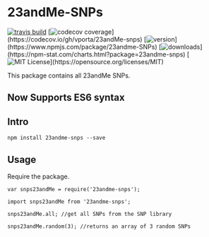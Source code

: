 # 23andMe-SNPs
[![travis build](https://img.shields.io/travis/vporta/23andMe-SNPs.svg)](https://travis-ci.org/vporta/23andMe-SNPs)
[![codecov coverage](https://img.shields.io/codecov/c/github/vporta/23andme-snps.svg?)](https://codecov.io/gh/vporta/23andMe-snps)
[![version](https://img.shields.io/npm/v/23andme-snps.svg?)](https://www.npmjs.com/package/23andme-SNPs)
[![downloads](https://img.shields.io/npm/dm/23andme-snps.svg?)](https://npm-stat.com/charts.html?package=23andme-snps)
[![MIT License](https://img.shields.io/npm/l/23andme-snps.svg?)](https://opensource.org/licenses/MIT)

This package contains all 23andMe SNPs. 
## Now Supports ES6 syntax

## Intro
`npm install 23andme-snps --save`

## Usage
Require the package. 
```
var snps23andMe = require('23andme-snps');

import snps23andMe from '23andme-snps';

snps23andMe.all; //get all SNPs from the SNP library

snps23andMe.random(3); //returns an array of 3 random SNPs
```








